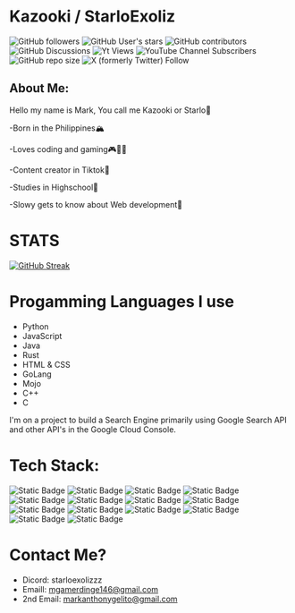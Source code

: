 # Kazooki / StarloExoliz

![GitHub followers](https://img.shields.io/github/followers/Kazooki123?logo=github&color=green)
![GitHub User's stars](https://img.shields.io/github/stars/Kazooki123?logo=github&color=green)
![GitHub contributors](https://img.shields.io/github/contributors/Kazooki123/starlosearch?logo=github&label=Contributors&color=red)
![GitHub Discussions](https://img.shields.io/github/discussions/Kazooki123/starlosearch?logo=github&label=Discussions&color=green)
![Yt Views](https://img.shields.io/youtube/channel/views/UCDZFWAeqwUGm9OU4LYq6qWg)
![YouTube Channel Subscribers](https://img.shields.io/youtube/channel/subscribers/UCDZFWAeqwUGm9OU4LYq6qWg)
![GitHub repo size](https://img.shields.io/github/repo-size/Kazooki123/starlosearch?logo=github&label=Repo%20Size&color=purple)
![X (formerly Twitter) Follow](https://img.shields.io/twitter/follow/Mr_Unknown157)

## About Me:

Hello my name is Mark, You call me Kazooki or Starlo👋

-Born in the Philippines🏔️

-Loves coding and gaming🎮🧑‍💻

-Content creator in Tiktok🧠

-Studies in Highschool📖

-Slowy gets to know about Web development🔰

# STATS

[![GitHub Streak](https://streak-stats.demolab.com?user=Kazooki123&theme=buefy-dark)](https://git.io/streak-stats)

<!-- ([![GitHub Streak](https://streak-stats.demolab.com?user=Kazooki123&theme=dark)](https://git.io/streak-stats))  -->

# Progamming Languages I use

* Python
* JavaScript
* Java
* Rust
* HTML & CSS
* GoLang
* Mojo
* C++
* C

I'm on a project to build a Search Engine primarily using Google Search API and other API's in the Google Cloud Console.

# Tech Stack:

![Static Badge](https://img.shields.io/badge/Svelte-black?logo=svelte&logoColor=orange) ![Static Badge](https://img.shields.io/badge/React-black?logo=react) ![Static Badge](https://img.shields.io/badge/NextJS-black?logo=next.js) ![Static Badge](https://img.shields.io/badge/MongoDB-black?logo=mongodb) ![Static Badge](https://img.shields.io/badge/Vercel-black?logo=vercel) ![Static Badge](https://img.shields.io/badge/Firebase-black?logo=firebase) ![Static Badge](https://img.shields.io/badge/ExpressJS-black?logo=express&logoColor=white) ![Static Badge](https://img.shields.io/badge/NodeJS-black?logo=node.js) ![Static Badge](https://img.shields.io/badge/TypeScript-black?logo=typescript) ![Static Badge](https://img.shields.io/badge/SurrealDB-black?logo=surrealdb&logoColor=purple) ![Static Badge](https://img.shields.io/badge/Jest-black?logo=jest&logoColor=%23db362a) ![Static Badge](https://img.shields.io/badge/GoLang-black?logo=go) ![Static Badge](https://img.shields.io/badge/WASM-black?logo=webassembly) ![Static Badge](https://img.shields.io/badge/Sass-black?logo=sass)

# Contact Me?

* Dicord: starloexolizzz
* Emaill: mgamerdinge146@gmail.com
* 2nd Email: markanthonygelito@gmail.com
